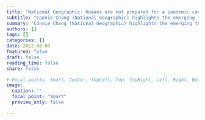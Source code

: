 ```yaml
---
title: "National Geographic: Humans are not prepared for a pandemic caused by fungal infections"
subtitle: "Connie Chang (National Geographic) highlights the emerging threat of fungal infections, including work from the group."
summary: "Connie Chang (National Geographic) highlights the emerging threat of fungal infections, including work from the group."
authors: []
tags: []
categories: []
date: 2022-08-09
featured: false
draft: false
reading_time: false
share: false

# Focal points: Smart, Center, TopLeft, Top, TopRight, Left, Right, BottomLeft, Bottom, BottomRight.
image:
  caption: ""
  focal_point: "Smart"
  preview_only: false

---
```

